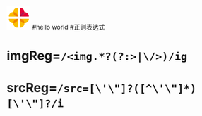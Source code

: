 ![img](https://github.com/studendzhoujun/abc/blob/master/src/images/loading-1.gif)
#hello world
#正则表达式
# imgReg=`/<img.*?(?:>|\/>)/ig`
# srcReg=`/src=[\'\"]?([^\'\"]*)[\'\"]?/i`
